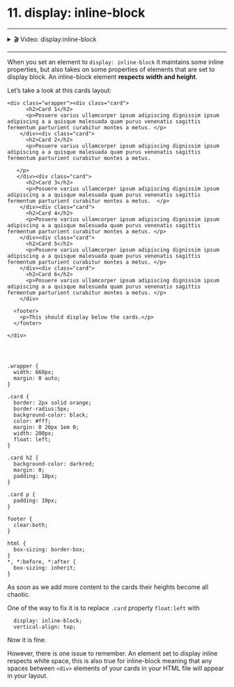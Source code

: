 # 11. display: inline-block

---

<details>
    <summary>🎬 Video: display:inline-block</summary><div class='video-container'>
        <iframe src="https://www.youtube.com/embed/f0aVzHU52Js?rel=0" frameborder="0" allow="accelerometer; autoplay; encrypted-media; gyroscope; picture-in-picture" allowfullscreen rel='0'></iframe></div>
</details>

---

When you set an element to `display: inline-block` it maintains some inline properties, but also takes on some properties of elements that are set to display block. An inline-block element **respects width and height**.

Let’s take a look at this cards layout:

    <div class="wrapper"><div class="card">
          <h2>Card 1</h2>  
          <p>Posuere varius ullamcorper ipsum adipiscing dignissim ipsum adipiscing a a quisque malesuada quam purus venenatis sagittis fermentum parturient curabitur montes a metus. </p>
        </div><div class="card">
          <h2>Card 2</h2>  
          <p>Posuere varius ullamcorper ipsum adipiscing dignissim ipsum adipiscing a a quisque malesuada quam purus venenatis sagittis fermentum parturient curabitur montes a metus. 
            
       </p>
       </div><div class="card">
          <h2>Card 3</h2>  
          <p>Posuere varius ullamcorper ipsum adipiscing dignissim ipsum adipiscing a a quisque malesuada quam purus venenatis sagittis fermentum parturient curabitur montes a metus.  </p>
        </div><div class="card">
          <h2>Card 4</h2>  
          <p>Posuere varius ullamcorper ipsum adipiscing dignissim ipsum adipiscing a a quisque malesuada quam purus venenatis sagittis fermentum parturient curabitur montes a metus. </p>
        </div><div class="card">
          <h2>Card 5</h2>  
          <p>Posuere varius ullamcorper ipsum adipiscing dignissim ipsum adipiscing a a quisque malesuada quam purus venenatis sagittis fermentum parturient curabitur montes a metus. </p>
        </div><div class="card">
          <h2>Card 6</h2>  
          <p>Posuere varius ullamcorper ipsum adipiscing dignissim ipsum adipiscing a a quisque malesuada quam purus venenatis sagittis fermentum parturient curabitur montes a metus. </p>
        </div>
      
      <footer>
        <p>This should display below the cards.</p>
      </footer>
    
    </div>


    
    
    .wrapper {
      width: 660px;
      margin: 0 auto;
    }
    
    .card {
      border: 2px solid orange;
      border-radius:5px;
      background-color: black;
      color: #fff;
      margin: 0 20px 1em 0;
      width: 200px;
      float: left;
    }
    
    .card h2 {
      background-color: darkred;
      margin: 0;
      padding: 10px;
    }
    
    .card p {
      padding: 10px;
    }
    
    footer {
      clear:both;
    }
    
    html {
      box-sizing: border-box;
    }
    *, *:before, *:after {
      box-sizing: inherit;
    }

As soon as we add more content to the cards their heights become all chaotic.

One of the way to fix it is to replace `.card`  property `float:left` with 

      display: inline-block;
      vertical-align: top;

Now it is fine.

However, there is one issue to remember. An element set to display inline respects white space, this is also true for inline-block meaning that any spaces between `<div>` elements of your cards in your HTML file will appear in your layout. 

